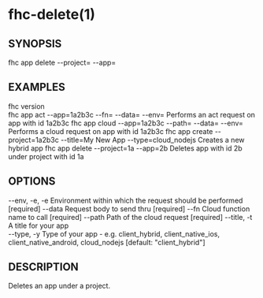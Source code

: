 fhc-delete(1)
=============
## SYNOPSIS

 fhc app delete --project=<project> --app=<app>

## EXAMPLES

  fhc version                                                                                                
  fhc app act --app=1a2b3c --fn=<serverside Function> --data=<data to send> --env=<environment>              Performs an act request on app with id 1a2b3c
  fhc app cloud --app=1a2b3c --path=<serverside path from root> --data=<Data to send> --env=<environment>    Performs a cloud request on app with id 1a2b3c
  fhc app create --project=1a2b3c --title=My New App --type=cloud_nodejs                                     Creates a new hybrid app
  fhc app delete --project=1a --app=2b                                                                       Deletes app with id 2b under project with id 1a


## OPTIONS

  --env, -e, -e  Environment within which the request should be performed                                       [required]
  --data         Request body to send thru                                                                      [required]
  --fn           Cloud function name to call                                                                    [required]
  --path         Path of the cloud request                                                                      [required]
  --title, -t    A title for your app                                                                         
  --type, -y     Type of your app - e.g. client_hybrid, client_native_ios, client_native_android, cloud_nodejs  [default: "client_hybrid"]

## DESCRIPTION

Deletes an app under a project.

